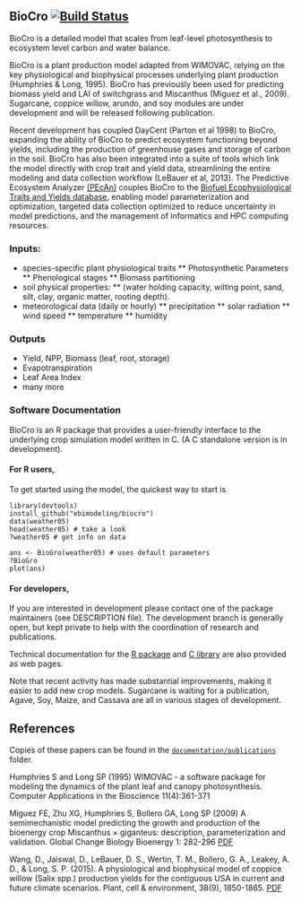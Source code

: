 ## BioCro [![Build Status](https://magnum.travis-ci.com/ebimodeling/biocro-dev.svg?token=tjzJV6N6JPssJ6yfYPqH&branch=master)](https://magnum.travis-ci.com/ebimodeling/biocro-dev)

BioCro is a detailed model that scales from leaf-level photosynthesis to ecosystem level carbon and water balance. 


BioCro is a plant production model adapted from WIMOVAC, relying on the key physiological and biophysical processes underlying plant production (Humphries & Long, 1995). BioCro has previously been used for predicting biomass yield and LAI of switchgrass and  Miscanthus (Miguez et al., 2009). Sugarcane, coppice willow, arundo, and soy modules are under development and will be released following publication.

Recent development has coupled DayCent (Parton et al 1998) to BioCro, expanding the ability of BioCro to predict ecosystem functioning beyond yields, including the production of greenhouse gases and storage of carbon in the soil. BioCro has also been integrated into a suite of tools which link the model directly with crop trait and yield data, streamlining the entire modeling and data collection workflow (LeBauer et al, 2013). The Predictive Ecosystem Analyzer [(PEcAn)](https://github.com/PecanProject/pecan) couples BioCro to the [Biofuel Ecophysiological Traits and Yields database](https://www.betydb.org), enabling model parameterization and optimization, targeted data collection optimized to reduce uncertainty in model predictions, and the management of informatics and HPC computing resources. 


### Inputs:

* species-specific plant physiological traits 
** Photosynthetic Parameters
** Phenological stages
** Biomass partitioning
* soil physical properties:
** (water holding capacity, wilting point, sand, silt, clay, organic matter, rooting depth). 
* meteorological data (daily or hourly) 
** precipitation
** solar radiation
** wind speed
** temperature
** humidity

### Outputs

* Yield, NPP, Biomass (leaf, root, storage)
* Evapotranspiration
* Leaf Area Index
* many more

### Software Documentation

BioCro is an R package that provides a user-friendly interface to the underlying crop simulation model written in C. (A C standalone version is in development).

#### For R users,

To get started using the model, the quickest way to start is

```
library(devtools)
install_github("ebimodeling/biocro")
data(weather05)
head(weather05) # take a look
?weather05 # get info on data

ans <- BioGro(weather05) # uses default parameters
?BioGro
plot(ans)

```

#### For developers,

If you are interested in development please contact one of the package maintainers (see DESCRIPTION file). The development branch is generally open, but kept private to help with the coordination of research and publications.

Technical documentation for the [R package](http://ebimodeling.github.io/biocro/documentation/r/) and [C library](http://ebimodeling.github.io/biocro/documentation/doxygen/) are also provided as web pages. 

Note that recent activity has made substantial improvements, making it easier to add new crop models. Sugarcane is waiting for a publication, Agave, Soy, Maize, and Cassava are all in various stages of development.

## References 

Copies of these papers can be found in the [`documentation/publications`](https://github.com/ebimodeling/biocro/tree/master/documentation) folder.

Humphries S and Long SP (1995) WIMOVAC - a software package for modeling the dynamics of the plant leaf and canopy photosynthesis. Computer Applications in the Bioscience 11(4):361-371

Miguez FE, Zhu XG, Humphries S, Bollero GA, Long SP (2009) A semimechanistic model predicting the growth and production of the bioenergy crop Miscanthus × giganteus: description, parameterization and validation.  Global Change Biology Bioenergy 1: 282-296 [PDF](https://github.com/ebimodeling/biocro/blob/master/documentation/publications/migeuz2009smp.pdf)

Wang, D., Jaiswal, D., LeBauer, D. S., Wertin, T. M., Bollero, G. A., Leakey, A. D., & Long, S. P. (2015). A physiological and biophysical model of coppice willow (Salix spp.) production yields for the contiguous USA in current and future climate scenarios. Plant, cell & environment, 38(9), 1850-1865.
[PDF](https://github.com/ebimodeling/biocro/blob/master/documentation/publications/wang2015pbm.pdf)

